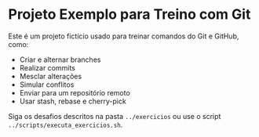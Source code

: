 # Projeto Exemplo para Treino com Git

Este é um projeto fictício usado para treinar comandos do Git e GitHub, como:

- Criar e alternar branches
- Realizar commits
- Mesclar alterações
- Simular conflitos
- Enviar para um repositório remoto
- Usar stash, rebase e cherry-pick

Siga os desafios descritos na pasta `../exercicios` ou use o script `../scripts/executa_exercicios.sh`.

